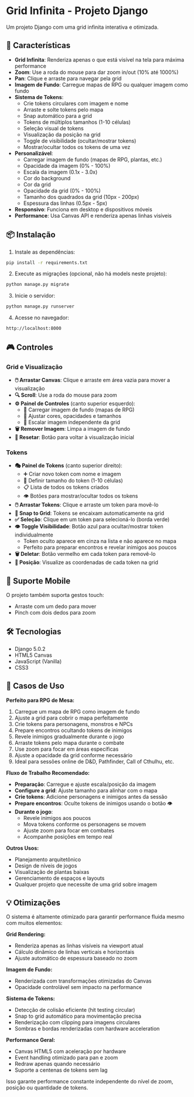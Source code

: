 # Grid Infinita - Projeto Django

Um projeto Django com uma grid infinita interativa e otimizada.

## 🚀 Características

- **Grid Infinita**: Renderiza apenas o que está visível na tela para máxima performance
- **Zoom**: Use a roda do mouse para dar zoom in/out (10% até 1000%)
- **Pan**: Clique e arraste para navegar pela grid
- **Imagem de Fundo**: Carregue mapas de RPG ou qualquer imagem como fundo
- **Sistema de Tokens**: 
  - Crie tokens circulares com imagem e nome
  - Arraste e solte tokens pelo mapa
  - Snap automático para a grid
  - Tokens de múltiplos tamanhos (1-10 células)
  - Seleção visual de tokens
  - Visualização da posição na grid
  - Toggle de visibilidade (ocultar/mostrar tokens)
  - Mostrar/ocultar todos os tokens de uma vez
- **Personalizável**: 
  - Carregar imagem de fundo (mapas de RPG, plantas, etc.)
  - Opacidade da imagem (0% - 100%)
  - Escala da imagem (0.1x - 3.0x)
  - Cor do background
  - Cor da grid
  - Opacidade da grid (0% - 100%)
  - Tamanho dos quadrados da grid (10px - 200px)
  - Espessura das linhas (0.5px - 5px)
- **Responsivo**: Funciona em desktop e dispositivos móveis
- **Performance**: Usa Canvas API e renderiza apenas linhas visíveis

## 📦 Instalação

1. Instale as dependências:
```bash
pip install -r requirements.txt
```

2. Execute as migrações (opcional, não há models neste projeto):
```bash
python manage.py migrate
```

3. Inicie o servidor:
```bash
python manage.py runserver
```

4. Acesse no navegador:
```
http://localhost:8000
```

## 🎮 Controles

### Grid e Visualização
- **🖱️ Arrastar Canvas**: Clique e arraste em área vazia para mover a visualização
- **🔍 Scroll**: Use a roda do mouse para zoom
- **⚙️ Painel de Controles** (canto superior esquerdo):
  - 📁 Carregar imagem de fundo (mapas de RPG)
  - 🎨 Ajustar cores, opacidades e tamanhos
  - 📏 Escalar imagem independente da grid
- **🗑️ Remover Imagem**: Limpa a imagem de fundo
- **🔄 Resetar**: Botão para voltar à visualização inicial

### Tokens
- **🎭 Painel de Tokens** (canto superior direito):
  - ➕ Criar novo token com nome e imagem
  - 📏 Definir tamanho do token (1-10 células)
  - 📋 Lista de todos os tokens criados
  - 👁️ Botões para mostrar/ocultar todos os tokens
- **🖱️ Arrastar Tokens**: Clique e arraste um token para movê-lo
- **🎯 Snap to Grid**: Tokens se encaixam automaticamente na grid
- **✅ Seleção**: Clique em um token para selecioná-lo (borda verde)
- **👁️ Toggle Visibilidade**: Botão azul para ocultar/mostrar token individualmente
  - Token oculto aparece em cinza na lista e não aparece no mapa
  - Perfeito para preparar encontros e revelar inimigos aos poucos
- **🗑️ Deletar**: Botão vermelho em cada token para removê-lo
- **📍 Posição**: Visualize as coordenadas de cada token na grid

## 📱 Suporte Mobile

O projeto também suporta gestos touch:
- Arraste com um dedo para mover
- Pinch com dois dedos para zoom

## 🛠️ Tecnologias

- Django 5.0.2
- HTML5 Canvas
- JavaScript (Vanilla)
- CSS3

## 🎲 Casos de Uso

**Perfeito para RPG de Mesa:**
1. Carregue um mapa de RPG como imagem de fundo
2. Ajuste a grid para cobrir o mapa perfeitamente
3. Crie tokens para personagens, monstros e NPCs
4. Prepare encontros ocultando tokens de inimigos
5. Revele inimigos gradualmente durante o jogo
6. Arraste tokens pelo mapa durante o combate
7. Use zoom para focar em áreas específicas
8. Ajuste a opacidade da grid conforme necessário
9. Ideal para sessões online de D&D, Pathfinder, Call of Cthulhu, etc.

**Fluxo de Trabalho Recomendado:**
- **Preparação**: Carregue e ajuste escala/posição da imagem
- **Configure a grid**: Ajuste tamanho para alinhar com o mapa
- **Crie tokens**: Adicione personagens e inimigos antes da sessão
- **Prepare encontros**: Oculte tokens de inimigos usando o botão 👁️
- **Durante o jogo**: 
  - Revele inimigos aos poucos
  - Mova tokens conforme os personagens se movem
  - Ajuste zoom para focar em combates
  - Acompanhe posições em tempo real

**Outros Usos:**
- Planejamento arquitetônico
- Design de níveis de jogos
- Visualização de plantas baixas
- Gerenciamento de espaços e layouts
- Qualquer projeto que necessite de uma grid sobre imagem

## 💡 Otimizações

O sistema é altamente otimizado para garantir performance fluida mesmo com muitos elementos:

**Grid Rendering:**
- Renderiza apenas as linhas visíveis na viewport atual
- Cálculo dinâmico de linhas verticais e horizontais
- Ajuste automático de espessura baseado no zoom

**Imagem de Fundo:**
- Renderizada com transformações otimizadas do Canvas
- Opacidade controlável sem impacto na performance

**Sistema de Tokens:**
- Detecção de colisão eficiente (hit testing circular)
- Snap to grid automático para movimentação precisa
- Renderização com clipping para imagens circulares
- Sombras e bordas renderizadas com hardware acceleration

**Performance Geral:**
- Canvas HTML5 com aceleração por hardware
- Event handling otimizado para pan e zoom
- Redraw apenas quando necessário
- Suporte a centenas de tokens sem lag

Isso garante performance constante independente do nível de zoom, posição ou quantidade de tokens.

